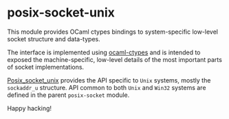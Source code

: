 # posix-socket-unix

This module provides OCaml ctypes bindings to system-specific low-level socket structure and data-types.

The interface is implemented using [ocaml-ctypes](https://github.com/ocamllabs/ocaml-ctypes) and is intended
to exposed the machine-specific, low-level details of the most important parts of socket implementations.

[Posix_socket_unix](src/posix_socket_unix.mli) provides the API specific to `Unix` systems, mostly the `sockaddr_u` structure.
API common to both `Unix` and `Win32` systems are defined in the parent `posix-socket` module.

Happy hacking!
